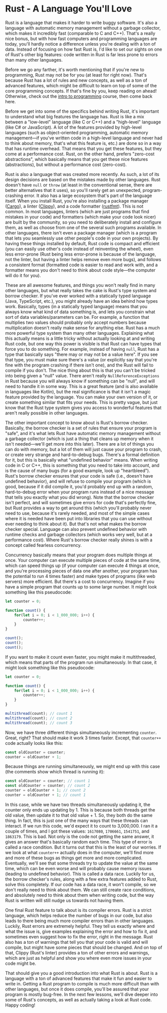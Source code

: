 # Rust - A Language You'll Love

Rust is a language that makes it harder to write buggy software. It's also a language with automatic memory management without a garbage collector, which makes it incredibly fast (comparable to C and C++). That's a really nice bonus, but with how fast computers and programming languages are today, you'll hardly notice a difference unless you're dealing with a ton of data. Instead of focusing on how fast Rust is, I'd like to set our sights on one of Rust's other big features: code written in Rust is far less prone to errors than many other languages.

Before we go any farther, it's worth mentioning that if you're new to programming, Rust may not be for you (at least for right now). That's because Rust has a lot of rules and new concepts, as well as a ton of advanced features, which might be difficult to learn on top of some of the core programming concepts. If that's fine by you, keep reading on ahead! Otherwise, check out the [intro to programming](https://cratecode.com/unit/qfrcfkaw33) course, then come back here.

Before we get into some of the specifics behind writing Rust, it's important to understand what big features the language has. Rust is like a mix between a "low-level" language (like C or C++) and a "high-level" language (like C# or JavaScript). A lot of the features provided by high-level languages (such as object-oriented programming, automatic memory management—if you've written code in a high-level language and never had to think about memory, that's what this feature is, etc.) are done so in a way that has runtime overhead. That means that you get these features, but they come at a performance cost. Rust, on the other hand, prefers "zero-cost abstractions", which basically means that you get these nice features (abstractions), but without a performance cost (zero-cost).

Rust is also a language that was created more recently. As such, a lot of its design decisions are based on the mistakes made by other languages. Rust doesn't have `null` or `throw` (at least in the conventional sense, there are better alternatives that it uses), so you'll rarely get an unexpected, program-crashing error. It also has a large ecosystem that's part of the language itself. When you install Rust, you're also installing a package manager ([Cargo](https://crates.io/)), a linter ([Clippy](https://github.com/rust-lang/rust-clippy)), and a code formatter ([rustfmt](https://github.com/rust-lang/rustfmt)). This is not common. In most languages, linters (which are just programs that find mistakes in your code) and formatters (which make your code look nicer) are built by the community, so you need to deliberately install and configure them, as well as choose from one of the several such programs available. In other languages, there isn't even a package manager (which is a program that lets you seamlessly use other people's code in your own projects). By having these things installed by default, Rust code is compact and efficient (you can easily use other's code instead of reinventing the wheel), even less error-prone (Rust being less error-prone is because of the language, not the linter, but having a linter helps remove even more bugs), and follows a consistent format (formatted code is easier to read and work with, and a formatter means you don't need to think about code style—the computer will do it for you).

These are all awesome features, and things you won't really find in many other languages, but what really takes the cake is Rust's type system and borrow checker. If you've ever worked with a statically typed language (Java, TypeScript, etc.), you might already have an idea behind how types work. Basically, types (in a statically typed language) means that you always know what kind of data something is, and lets you constrain what sort of data variables/parameters can be. For example, a function that multiplies two values should probably only accept numbers because multiplication doesn't really make sense for anything else. Rust has a much more powerful type system than many other languages. Explaining what this actually means is a little tricky without actually looking at and writing Rust code, but one way this power is visible is that Rust can have types that force you to do something. For example, instead of having `null`, Rust has a type that basically says "there may or may not be a value here". If you see that type, you must make sure there's a value (or explicitly say that you're fine with the program crashing if there isn't one), and the Rust will fail to compile if you don't. The nice thing about this is that you can't be tricked into being given a "null" value. There aren't really `NullReferenceExceptions` in Rust because you will always know if something can be "null", and will need to handle it in some way. This is a great feature (and is also available in languages like Kotlin), but the real significance is that it isn't a magic feature provided by the language. You can make your own version of it, or create something similar that fits your needs. This is pretty vague, but just know that the Rust type system gives you access to wonderful features that aren't really possible in other languages.

The other important concept to know about is Rust's borrow checker. Basically, the borrow checker is a set of rules that ensure your program is "safe", and it's what lets Rust have automatic memory management without a garbage collector (which is just a thing that cleans up memory when it isn't needed—we'll get more into this later). There are a lot of things you can do with memory, but a lot of them will just cause your program to crash, or create very strange and hard-to-debug bugs. There's a formal definition for it, but this is basically what "undefined behavior" means. When writing code in C or C++, this is something that you need to take into account, and is the cause of many bugs (for a good example, look up "heartbleed"). Rust's borrow checker ensures that your code is safe (i.e., doesn't have undefined behavior), and will refuse to compile your program (which is good, because if it did compile it, you'd probably end up with a random, hard-to-debug error when your program runs instead of a nice message that tells you exactly what you did wrong). Note that the borrow checker isn't perfect, and will sometimes give errors for code that's perfectly fine, but Rust provides a way to get around this (which you'll probably never need to use, because it's rarely needed, and most of the simple cases where it is needed have been put into libraries that you can use without ever needing to think about it). But that's not what makes the borrow checker special. Language can also prevent undefined behavior with runtime checks and garbage collectors (which works very well, but at a performance cost). Where Rust's borrow checker really shines is with a concept called fearless concurrency.

Concurrency basically means that your program does multiple things at once. Your computer can execute multiple pieces of code at the same time, which can speed things up (if your computer can execute 4 things at once, and you're processing pieces of data one after another, your program has the potential to run 4 times faster) and make types of programs (like web servers) more efficient. But there's a cost to concurrency. Imagine if you have a simple program that counts up to some large number. It might look something like this pseudocode:
```js
let counter = 0;

function count() {
    for(let i = 0; i < 1_000_000; i++) {
        counter++;
    }
}

count();
count();
count();
```

If you want to make it count even faster, you might make it multithreaded, which means that parts of the program run simultaneously. In that case, it might look something like this pseudocode:

```js
let counter = 0;

function count() {
    for(let i = 0; i < 1_000_000; i++) {
        counter++;
    }
}

multithread(count); // count 1
multithread(count); // count 2
multithread(count); // count 3
```

Now, we have three different things simultaneously incrementing `counter`. Great, right? That should make it work 3 times faster. Except, that `counter++` code actually looks like this:
```js
const oldCounter = counter;
counter = oldCounter + 1;
```

Because things are running simultaneously, we might end up with this case (the comments show which thread is running it):
```js
const oldCounter = counter; // count 1
const oldCounter = counter; // count 2
counter = oldCounter + 1; // count 2
counter = oldCounter + 1; // count 1
```

In this case, while we have two threads simultaneously updating it, the counter only ends up updating by 1. This is because both threads get the old value, then update it to that old value + 1. So, they both do the same thing. In fact, this is just one of the many ways that these threads can interact. If we run this code, we'd expect it to count to 3,000,000. I ran it a couple of times, and I got these values: `1617080`, `1706661`, `1541751`, and `1863179`. This is bad. Not only is the code not getting the same answer, it gives an answer that's basically random each time. This type of error is called a race condition. But it turns out that this is the least of our worries. If we look at what `counter++` actually does in the computer, we'll find more and more of these bugs as things get more and more complicated. Eventually, we'll see that some threads try to update the value at the same time, which can be even worse and will probably cause memory issues (leading to undefined behavior). This is called a data race. Luckily for us, the borrow checker's rules, along with a few extra features added to Rust, solve this completely. If our code has a data race, it won't compile, so we don't really need to think about them. We can still create race conditions, and absolutely need to think about them when writing code, but the way Rust is written will still nudge us towards not having them.

One final Rust feature to talk about is its compiler errors. Rust is a strict language, which helps reduce the number of bugs in our code, but also leads to there being much more compiler errors than in other languages. Luckily, Rust errors are extremely helpful. They tell us exactly where and what the issue is, give examples explaining the error and how to fix it, and sometimes even suggest how to fix the error, right in the message. Rust also has a ton of warnings that tell you that your code is valid and will compile, but might have some pieces that should be changed. And on top of that, Clippy (Rust's linter) provides a ton of other errors and warnings, which are just as helpful and show you where even more issues in your code might be.

That should give you a good introduction into what Rust is about. Rust is a language with a ton of advanced features that make it fun and easier to write in. Getting a Rust program to compile is much more difficult than with other languages, but once it does compile, you'll be assured that your program is mostly bug-free. In the next few lessons, we'll dive deeper into some of Rust's concepts, as well as actually taking a look at Rust code. Happy coding!
